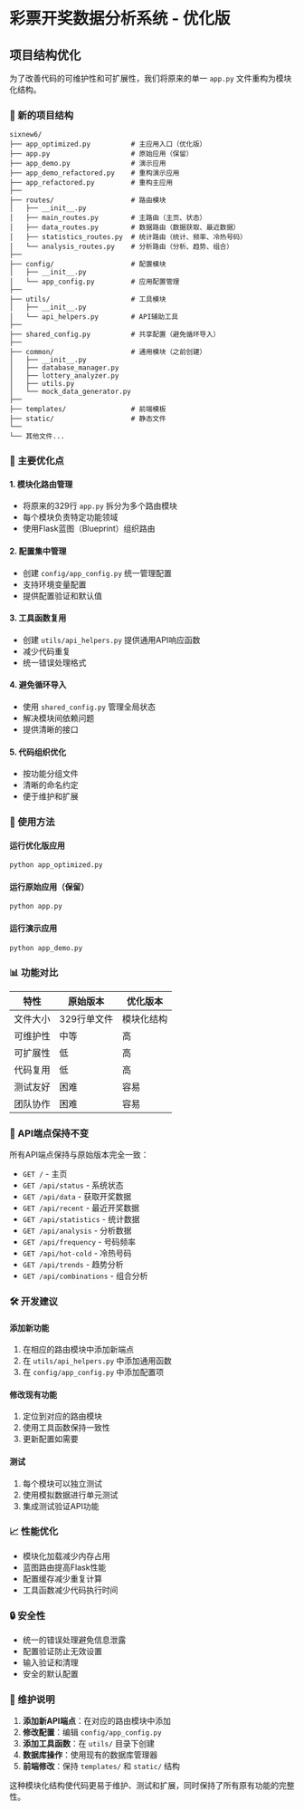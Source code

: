 # 彩票开奖数据分析系统 - 优化版

## 项目结构优化

为了改善代码的可维护性和可扩展性，我们将原来的单一 `app.py` 文件重构为模块化结构。

### 📁 新的项目结构

```
sixnew6/
├── app_optimized.py          # 主应用入口（优化版）
├── app.py                    # 原始应用（保留）
├── app_demo.py               # 演示应用
├── app_demo_refactored.py    # 重构演示应用
├── app_refactored.py         # 重构主应用
├── 
├── routes/                   # 路由模块
│   ├── __init__.py
│   ├── main_routes.py        # 主路由（主页、状态）
│   ├── data_routes.py        # 数据路由（数据获取、最近数据）
│   ├── statistics_routes.py  # 统计路由（统计、频率、冷热号码）
│   └── analysis_routes.py    # 分析路由（分析、趋势、组合）
├── 
├── config/                   # 配置模块
│   ├── __init__.py
│   └── app_config.py         # 应用配置管理
├── 
├── utils/                    # 工具模块
│   ├── __init__.py
│   └── api_helpers.py        # API辅助工具
├── 
├── shared_config.py          # 共享配置（避免循环导入）
├── 
├── common/                   # 通用模块（之前创建）
│   ├── __init__.py
│   ├── database_manager.py
│   ├── lottery_analyzer.py
│   ├── utils.py
│   └── mock_data_generator.py
├── 
├── templates/                # 前端模板
├── static/                   # 静态文件
└── 
└── 其他文件...
```

### 🔧 主要优化点

#### 1. **模块化路由管理**
- 将原来的329行 `app.py` 拆分为多个路由模块
- 每个模块负责特定功能领域
- 使用Flask蓝图（Blueprint）组织路由

#### 2. **配置集中管理**
- 创建 `config/app_config.py` 统一管理配置
- 支持环境变量配置
- 提供配置验证和默认值

#### 3. **工具函数复用**
- 创建 `utils/api_helpers.py` 提供通用API响应函数
- 减少代码重复
- 统一错误处理格式

#### 4. **避免循环导入**
- 使用 `shared_config.py` 管理全局状态
- 解决模块间依赖问题
- 提供清晰的接口

#### 5. **代码组织优化**
- 按功能分组文件
- 清晰的命名约定
- 便于维护和扩展

### 🚀 使用方法

#### 运行优化版应用
```bash
python app_optimized.py
```

#### 运行原始应用（保留）
```bash
python app.py
```

#### 运行演示应用
```bash
python app_demo.py
```

### 📊 功能对比

| 特性 | 原始版本 | 优化版本 |
|------|----------|----------|
| 文件大小 | 329行单文件 | 模块化结构 |
| 可维护性 | 中等 | 高 |
| 可扩展性 | 低 | 高 |
| 代码复用 | 低 | 高 |
| 测试友好 | 困难 | 容易 |
| 团队协作 | 困难 | 容易 |

### 🔄 API端点保持不变

所有API端点保持与原始版本完全一致：

- `GET /` - 主页
- `GET /api/status` - 系统状态
- `GET /api/data` - 获取开奖数据
- `GET /api/recent` - 最近开奖数据
- `GET /api/statistics` - 统计数据
- `GET /api/analysis` - 分析数据
- `GET /api/frequency` - 号码频率
- `GET /api/hot-cold` - 冷热号码
- `GET /api/trends` - 趋势分析
- `GET /api/combinations` - 组合分析

### 🛠️ 开发建议

#### 添加新功能
1. 在相应的路由模块中添加新端点
2. 在 `utils/api_helpers.py` 中添加通用函数
3. 在 `config/app_config.py` 中添加配置项

#### 修改现有功能
1. 定位到对应的路由模块
2. 使用工具函数保持一致性
3. 更新配置如需要

#### 测试
1. 每个模块可以独立测试
2. 使用模拟数据进行单元测试
3. 集成测试验证API功能

### 📈 性能优化

- 模块化加载减少内存占用
- 蓝图路由提高Flask性能
- 配置缓存减少重复计算
- 工具函数减少代码执行时间

### 🔒 安全性

- 统一的错误处理避免信息泄露
- 配置验证防止无效设置
- 输入验证和清理
- 安全的默认配置

### 📝 维护说明

1. **添加新API端点**：在对应的路由模块中添加
2. **修改配置**：编辑 `config/app_config.py`
3. **添加工具函数**：在 `utils/` 目录下创建
4. **数据库操作**：使用现有的数据库管理器
5. **前端修改**：保持 `templates/` 和 `static/` 结构

这种模块化结构使代码更易于维护、测试和扩展，同时保持了所有原有功能的完整性。 